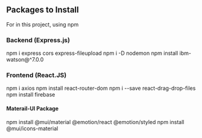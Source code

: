## Packages to Install
For in this project, using npm

### Backend (Express.js)
npm i express cors express-fileupload
npm i -D nodemon
npm install ibm-watson@^7.0.0

### Frontend (React.JS)
npm i axios
npm install react-router-dom
npm i --save react-drag-drop-files
npm install firebase

#### Materail-UI Package
npm install @mui/material @emotion/react @emotion/styled
npm install @mui/icons-material
